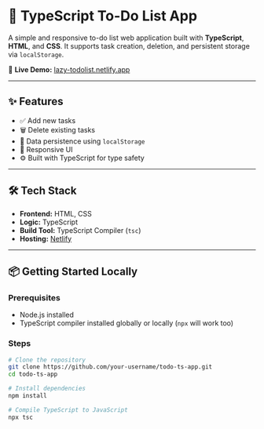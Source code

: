 # 📝 TypeScript To-Do List App

A simple and responsive to-do list web application built with **TypeScript**, **HTML**, and **CSS**. It supports task creation, deletion, and persistent storage via `localStorage`.

🚀 **Live Demo:** [lazy-todolist.netlify.app](https://lazy-todolist.netlify.app/)

---

## ✨ Features

- ✅ Add new tasks
- 🗑️ Delete existing tasks
- 💾 Data persistence using `localStorage`
- 🎨 Responsive UI
- ⚙️ Built with TypeScript for type safety

---

## 🛠️ Tech Stack

- **Frontend:** HTML, CSS
- **Logic:** TypeScript
- **Build Tool:** TypeScript Compiler (`tsc`)
- **Hosting:** [Netlify](https://www.netlify.com/)

---

## 📦 Getting Started Locally

### Prerequisites

- Node.js installed
- TypeScript compiler installed globally or locally (`npx` will work too)

### Steps

```bash
# Clone the repository
git clone https://github.com/your-username/todo-ts-app.git
cd todo-ts-app

# Install dependencies
npm install

# Compile TypeScript to JavaScript
npx tsc

